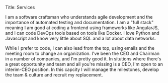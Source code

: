 Title: Services

I am a software craftsman who understands agile development and the
importance of automated testing and documentation.  I am a "full stack" meaning I am good at coding a frontend using frameworks like AngularJS, and I can code DevOps tools based on tools like Docker.
I love Python and Javascript and know very little about SQL and a lot about data networks.

While I prefer to code, I can also lead from the top, using emails and
 the meeting room to change an organization. I've been the CEO and
 Chairman in a number of companies, and I'm pretty good it.
 In situtions where there's a great opportunity and team and all you're
 missing is a CEO, I'm open to an interim-CEO position.
In this capcity I will manage the milestones, develop the team & culture and recruit my replacement.
